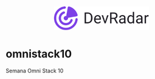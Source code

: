 <h1 align="center">
    <img alt="DevRadar" title="#dale" src="github/devradar.svg" width="250px" />
</h1>


# omnistack10
Semana Omni Stack 10
